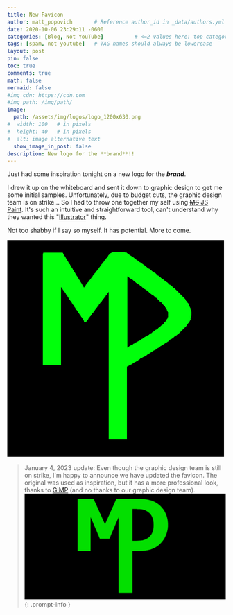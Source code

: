 ```yaml
---
title: New Favicon
author: matt_popovich       # Reference author_id in _data/authors.yml
date: 2020-10-06 23:29:11 -0600
categories: [Blog, Not YouTube]          # <=2 values here: top category and sub category
tags: [spam, not youtube]   # TAG names should always be lowercase
layout: post
pin: false
toc: true
comments: true
math: false
mermaid: false
#img_cdn: https://cdn.com
#img_path: /img/path/
image:
  path: /assets/img/logos/logo_1200x630.png
#  width: 100   # in pixels
#  height: 40   # in pixels
#  alt: image alternative text
  show_image_in_post: false
description: New logo for the **brand**!!
---
```


Just had some inspiration tonight on a new logo for the ***brand***.

I drew it up on the whiteboard and sent it down to graphic design to get me some initial samples. Unfortunately, due to budget cuts, the graphic design team is on strike... So I had to throw one together my self using [~~MS~~ JS Paint](https://jspaint.app). It's such an intuitive and straightforward tool, can't understand why they wanted this "[Illustrator](https://www.adobe.com/products/illustrator.html)" thing.

Not too shabby if I say so myself. It has potential. More to come.

![New MDP Logo](/assets/img/sample/avatar2thiccccc.png)

> January 4, 2023 update:
> Even though the graphic design team is still on strike, I'm happy to announce we have updated the favicon. The original was used as inspiration, but it has a more professional look, thanks to [GIMP](https://www.gimp.org/) (and no thanks to our graphic design team).
> ![New January 4, 2023 favicon](/assets/img/logos/logo_1200x630.png)
{: .prompt-info }

